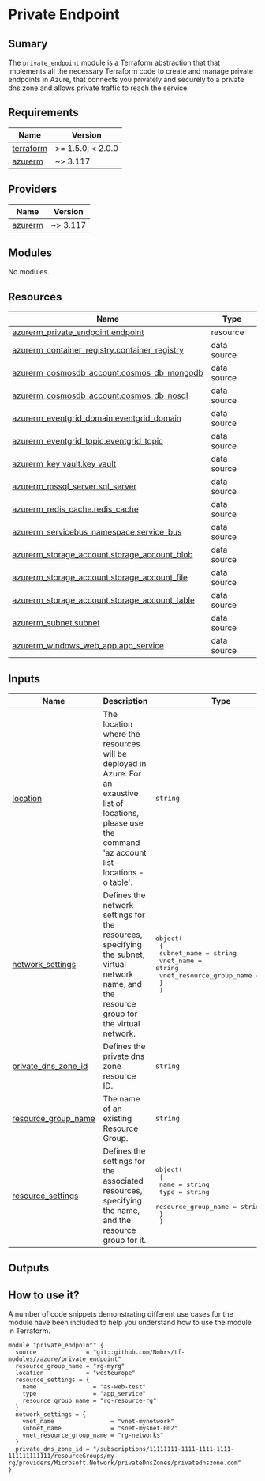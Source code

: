 <!-- BEGIN_TF_DOCS -->
# Private Endpoint

## Sumary

The `private_endpoint` module is a Terraform abstraction that that implements all the necessary
Terraform code to create and manage private endpoints in Azure, that connects you privately and securely to a private dns zone and allows private traffic to reach the service.

## Requirements

| Name | Version |
|------|---------|
| <a name="requirement_terraform"></a> [terraform](#requirement\_terraform) | >= 1.5.0, < 2.0.0 |
| <a name="requirement_azurerm"></a> [azurerm](#requirement\_azurerm) | ~> 3.117 |

## Providers

| Name | Version |
|------|---------|
| <a name="provider_azurerm"></a> [azurerm](#provider\_azurerm) | ~> 3.117 |

## Modules

No modules.

## Resources

| Name | Type |
|------|------|
| [azurerm_private_endpoint.endpoint](https://registry.terraform.io/providers/hashicorp/azurerm/latest/docs/resources/private_endpoint) | resource |
| [azurerm_container_registry.container_registry](https://registry.terraform.io/providers/hashicorp/azurerm/latest/docs/data-sources/container_registry) | data source |
| [azurerm_cosmosdb_account.cosmos_db_mongodb](https://registry.terraform.io/providers/hashicorp/azurerm/latest/docs/data-sources/cosmosdb_account) | data source |
| [azurerm_cosmosdb_account.cosmos_db_nosql](https://registry.terraform.io/providers/hashicorp/azurerm/latest/docs/data-sources/cosmosdb_account) | data source |
| [azurerm_eventgrid_domain.eventgrid_domain](https://registry.terraform.io/providers/hashicorp/azurerm/latest/docs/data-sources/eventgrid_domain) | data source |
| [azurerm_eventgrid_topic.eventgrid_topic](https://registry.terraform.io/providers/hashicorp/azurerm/latest/docs/data-sources/eventgrid_topic) | data source |
| [azurerm_key_vault.key_vault](https://registry.terraform.io/providers/hashicorp/azurerm/latest/docs/data-sources/key_vault) | data source |
| [azurerm_mssql_server.sql_server](https://registry.terraform.io/providers/hashicorp/azurerm/latest/docs/data-sources/mssql_server) | data source |
| [azurerm_redis_cache.redis_cache](https://registry.terraform.io/providers/hashicorp/azurerm/latest/docs/data-sources/redis_cache) | data source |
| [azurerm_servicebus_namespace.service_bus](https://registry.terraform.io/providers/hashicorp/azurerm/latest/docs/data-sources/servicebus_namespace) | data source |
| [azurerm_storage_account.storage_account_blob](https://registry.terraform.io/providers/hashicorp/azurerm/latest/docs/data-sources/storage_account) | data source |
| [azurerm_storage_account.storage_account_file](https://registry.terraform.io/providers/hashicorp/azurerm/latest/docs/data-sources/storage_account) | data source |
| [azurerm_storage_account.storage_account_table](https://registry.terraform.io/providers/hashicorp/azurerm/latest/docs/data-sources/storage_account) | data source |
| [azurerm_subnet.subnet](https://registry.terraform.io/providers/hashicorp/azurerm/latest/docs/data-sources/subnet) | data source |
| [azurerm_windows_web_app.app_service](https://registry.terraform.io/providers/hashicorp/azurerm/latest/docs/data-sources/windows_web_app) | data source |

## Inputs

| Name | Description | Type | Default | Required |
|------|-------------|------|---------|:--------:|
| <a name="input_location"></a> [location](#input\_location) | The location where the resources will be deployed in Azure. For an exaustive list of locations, please use the command 'az account list-locations -o table'. | `string` | n/a | yes |
| <a name="input_network_settings"></a> [network\_settings](#input\_network\_settings) | Defines the network settings for the resources, specifying the subnet, virtual network name, and the resource group for the virtual network. | <pre>object(<br/>    {<br/>      subnet_name              = string<br/>      vnet_name                = string<br/>      vnet_resource_group_name = string<br/>    }<br/>  )</pre> | n/a | yes |
| <a name="input_private_dns_zone_id"></a> [private\_dns\_zone\_id](#input\_private\_dns\_zone\_id) | Defines the private dns zone resource ID. | `string` | n/a | yes |
| <a name="input_resource_group_name"></a> [resource\_group\_name](#input\_resource\_group\_name) | The name of an existing Resource Group. | `string` | n/a | yes |
| <a name="input_resource_settings"></a> [resource\_settings](#input\_resource\_settings) | Defines the settings for the associated resources, specifying the name, and the resource group for it. | <pre>object(<br/>    {<br/>      name                = string<br/>      type                = string<br/>      resource_group_name = string<br/>    }<br/>  )</pre> | n/a | yes |

## Outputs

## How to use it?

A number of code snippets demonstrating different use cases for the module have been included to help you understand how to use the module in Terraform.

```hcl
module "private_endpoint" {
  source              = "git::github.com/Nmbrs/tf-modules//azure/private_endpoint"
  resource_group_name = "rg-myrg"
  location            = "westeurope"
  resource_settings = {
    name                = "as-web-test"
    type                = "app_service"
    resource_group_name = "rg-resource-rg"
  }
  network_settings = {
    vnet_name                = "vnet-mynetwork"
    subnet_name              = "snet-mysnet-002"
    vnet_resource_group_name = "rg-networks"
  }
  private_dns_zone_id = "/subscriptions/11111111-1111-1111-1111-111111111111/resourceGroups/my-rg/providers/Microsoft.Network/privateDnsZones/privatednszone.com"
}
```
<!-- END_TF_DOCS -->
